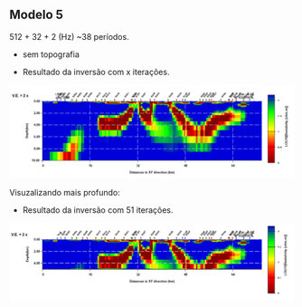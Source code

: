 ## Modelo 5
512 + 32 + 2 (Hz)
~38 períodos.
* sem topografia

* Resultado da inversão com x iterações. 

<img src='https://github.com/arturbenevides/MSc_Geophysics/blob/master/ModEM/ig5_10km.bmp' width=900>

Visuzalizando mais profundo:
* Resultado da inversão com  51 iterações.

<img src='https://github.com/arturbenevides/MSc_Geophysics/blob/master/ModEM/ig5.bmp' width=900>

